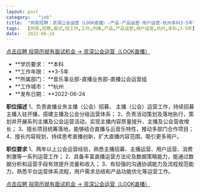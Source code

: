 ```yaml
---
layout:	post
category:	"job"
title:	"网易招聘：资深公会运营（LOOK直播）-产品-产品运营-用户运营-杭州本科3-5年"
tags:	[网易,招聘,面试,找工作,工作,内推,产品,产品运营,用户运营,杭州,本科,3-5年]
date:	2022-06-24
---
```


[点击应聘 投简历就有面试机会 -> 资深公会运营（LOOK直播）](http://mobile.bole.netease.com/bole/boleDetail?id=19475&employeeId=346f03c3cda5f04c&key=all)



- **学历要求： **本科
- **工作年限： **3-5年
- **所属部门： **音乐事业部-直播业务部-直播公会运营组
- **工作城市： **杭州
- **发布日期： **2022-06-24



**职位描述**
1、负责直播业务主播（公会）招募、 主播（公会）运营工作，持续招募主播入驻开播，搭建主播及公会分级运营体系；
2、负责活动策划及落地执行，策划并开展系列主播及公会运营活动，实现主播内容质量提升、主播及公会营收增长；
3、擅长项目统筹落地，能够结合直播与云音乐特性，推动多部门合作项目；
4、擅长内容规划，持续思考直播创新，扩大直播内容范围，吸引更多用户。



**职位要求**
1、两年以上公会运营经验，熟悉主播招募、主播运营、用户运营、消费刺激等一系列运营工作；
2、具备丰富直播运营方法论及数据策略能力，能通过数据分析和运营手段有效提升流量和收入；
3、有较强的沟通协调能力及流程规范能力，熟悉平台运营体系流程，用户需求总结和产品功能优化等运营工作。



[点击应聘 投简历就有面试机会 -> 资深公会运营（LOOK直播）](http://mobile.bole.netease.com/bole/boleDetail?id=19475&employeeId=346f03c3cda5f04c&key=all)